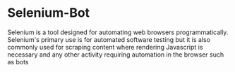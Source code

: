 # Selenium-Bot
Selenium is a tool designed for automating web browsers programmatically. Selenium's primary use is for automated software testing but it is also commonly used for scraping content where rendering Javascript is necessary and any other activity requiring automation in the browser such as bots
